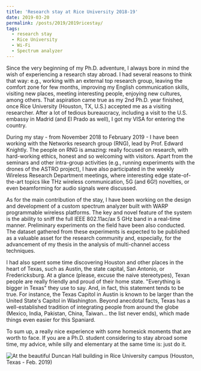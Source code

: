 ```yaml
---
title: 'Research stay at Rice University 2018-19'
date: 2019-03-20
permalink: /posts/2019/2019ricestay/
tags:
  - research stay
  - Rice University
  - Wi-Fi
  - Spectrum analyzer
---
```


Since the very beginning of my Ph.D. adventure, I always bore in mind the wish of experiencing a research stay abroad. I had several reasons to think that way: e.g., working with an external top research group, leaving the comfort zone for few months, improving my English communication skills, visiting new places, meeting interesting people, enjoying new cultures, among others. That aspiration came true as my 2nd Ph.D. year finished, once Rice University (Houston, TX, U.S.) accepted me as a visiting researcher. After a lot of tedious bureaucracy, including a visit to the U.S. embassy in Madrid (and El Prado as well), I got my VISA for entering the country.

During my stay - from November 2018 to February 2019 - I have been working with the Networks research group (RNG), lead by Prof. Edward Knightly. The people on RNG is amazing: really focused on research, with hard-working ethics, honest and so welcoming with visitors. Apart from the seminars and other intra-group activities (e.g., running experiments with the drones of the ASTRO project), I have also participated in the weekly Wireless Research Department meetings, where interesting edge state-of-the-art topics like THz wireless communication, 5G (and 6G!) novelties, or even beamforming for audio signals were discussed.

As for the main contribution of the stay, I have been working on the design and development of a custom spectrum analyzer built with WARP programmable wireless platforms. The key and novel feature of the system is the ability to sniff the full IEEE 802.11ac/ax 5 GHz band in a real-time manner. Preliminary experiments on the field have been also conducted. The dataset gathered from these experiments is expected to be published as a valuable asset for the research community and, especially, for the advancement of my thesis in the analysis of multi-channel access techniques.

I had also spent some time discovering Houston and other places in the heart of Texas, such as Austin, the state capital, San Antonio, or Fredericksburg. At a glance (please, excuse the naive stereotypes), Texan people are really friendly and proud of their home state. "Everything is bigger in Texas" they use to say. And, in fact, this statement tends to be true. For instance, the Texas Capitol in Austin is known to be larger than the United State's Capitol in Washington. Beyond anecdotal facts, Texas has a well-established tradition of integrating people from around the globe (Mexico, India, Pakistan, China, Taiwan... the list never ends), which made things even easier for this Spaniard.

To sum up, a really nice experience with some homesick moments that are worth to face. If you are a Ph.D. student considering to stay abroad some time, my advice, while silly and elementary at the same time is: just do it.

![At the beautiful Duncan Hall building in Rice University campus (Houston, Texas - Feb. 2019)](https://sergiobarra.github.io/images/sergio_rice.jpg)